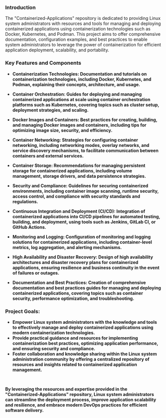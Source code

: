 ### Introduction

The "Containerized-Applications" repository is dedicated to providing Linux system administrators with resources and tools for managing and deploying containerized applications using containerization technologies such as Docker, Kubernetes, and Podman. This project aims to offer comprehensive documentation, configuration examples, and best practices to enable system administrators to leverage the power of containerization for efficient application deployment, scalability, and portability.

### Key Features and Components

- <b>Containerization Technologies: Documentation and tutorials on containerization technologies, including Docker, Kubernetes, and Podman, explaining their concepts, architecture, and usage.

- <b>Container Orchestration: Guides for deploying and managing containerized applications at scale using container orchestration platforms such as Kubernetes, covering topics such as cluster setup, deployment strategies, and scaling.

- <b>Docker Images and Containers: Best practices for creating, building, and managing Docker images and containers, including tips for optimizing image size, security, and efficiency.

- <b>Container Networking: Strategies for configuring container networking, including networking modes, overlay networks, and service discovery mechanisms, to facilitate communication between containers and external services.

- <b>Container Storage: Recommendations for managing persistent storage for containerized applications, including volume management, storage drivers, and data persistence strategies.

- <b>Security and Compliance: Guidelines for securing containerized environments, including container image scanning, runtime security, access control, and compliance with security standards and regulations.

- <b>Continuous Integration and Deployment (CI/CD): Integration of containerized applications into CI/CD pipelines for automated testing, building, and deployment, using tools such as Jenkins, GitLab CI, or GitHub Actions.

- <b>Monitoring and Logging: Configuration of monitoring and logging solutions for containerized applications, including container-level metrics, log aggregation, and alerting mechanisms.

- <b>High Availability and Disaster Recovery: Design of high availability architectures and disaster recovery plans for containerized applications, ensuring resilience and business continuity in the event of failures or outages.

- <b>Documentation and Best Practices: Creation of comprehensive documentation and best practices guides for managing and deploying containerized applications, covering topics such as container security, performance optimization, and troubleshooting.

### Project Goals:

- Empower Linux system administrators with the knowledge and tools to effectively manage and deploy containerized applications using modern containerization technologies.
- Provide practical guidance and resources for implementing containerization best practices, optimizing application performance, and ensuring security and compliance.
- Foster collaboration and knowledge sharing within the Linux system administration community by offering a centralized repository of resources and insights related to containerized application management.

<br>

By leveraging the resources and expertise provided in the "Containerized-Applications" repository, Linux system administrators can streamline the deployment process, improve application scalability and resilience, and embrace modern DevOps practices for efficient software delivery.
